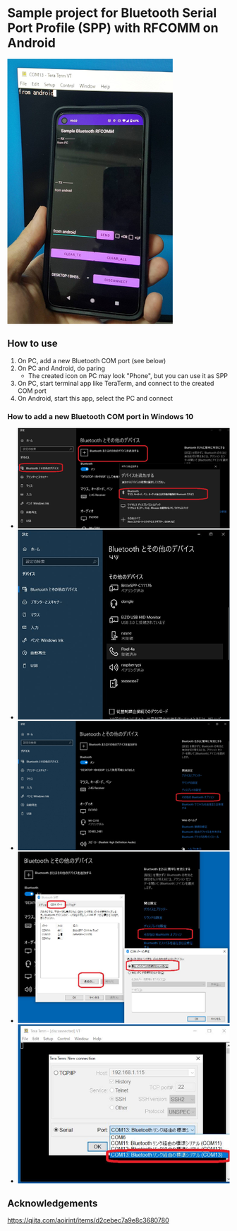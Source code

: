 # Sample project for Bluetooth Serial Port Profile (SPP) with RFCOMM on Android
<img src="00_doc/demo.jpg" height=600>

## How to use
1. On PC, add a new Bluetooth COM port (see below)
2. On PC and Android, do paring
	- The created icon on PC may look "Phone", but you can use it as SPP
3. On PC, start terminal app like TeraTerm, and connect to the created COM port
4. On Android, start this app, select the PC and connect

### How to add a new Bluetooth COM port in Windows 10
- ![00_doc/pc_00.jpg](00_doc/pc_00.jpg)
- ![00_doc/pc_01.jpg](00_doc/pc_01.jpg)
- ![00_doc/pc_02.jpg](00_doc/pc_02.jpg)
- ![00_doc/pc_03.jpg](00_doc/pc_03.jpg)
- ![00_doc/pc_04.jpg](00_doc/pc_04.jpg)

## Acknowledgements
https://qiita.com/aoirint/items/d2cebec7a9e8c3680780
